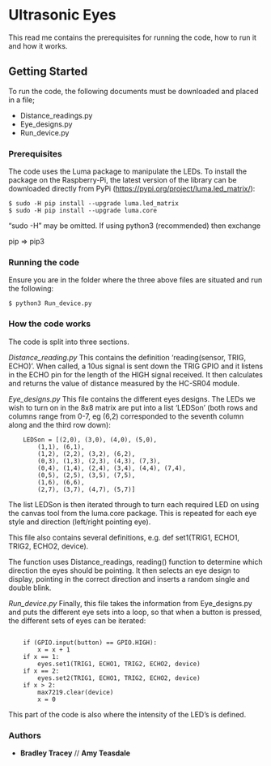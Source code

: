 # Ultrasonic Eyes

This read me contains the prerequisites for running the code, how to run it and how it works.

## Getting Started

To run the code, the following documents must be downloaded and placed in a file;

- Distance_readings.py
- Eye_designs.py
- Run_device.py


### Prerequisites

The code uses the Luma package to manipulate the LEDs. To install the package on the Raspberry-Pi, the latest version of the library can be downloaded directly from PyPi (https://pypi.org/project/luma.led_matrix/):

```
$ sudo -H pip install --upgrade luma.led_matrix 
$ sudo -H pip install --upgrade luma.core
```

“sudo -H” may be  omitted. If using python3 (recommended) then exchange

pip => pip3


### Running the code

Ensure you are in the folder where the three above files are situated and run the following:

```
$ python3 Run_device.py
```

### How the code works

The code is split into three sections. 

*Distance_reading.py*
This contains the definition ‘reading(sensor, TRIG, ECHO)’. When called, a 10us signal is sent down the TRIG GPIO and it listens in the ECHO pin for the length of the HIGH signal received. It then calculates and returns the value of distance measured by the HC-SR04 module. 


*Eye_designs.py* 
This file contains the different eyes designs. The LEDs we wish to turn on in the 8x8 matrix are put into a list ‘LEDSon’ (both rows and columns range from 0-7, eg (6,2) corresponded to the seventh column along and the third row down):
```
    LEDSon = [(2,0), (3,0), (4,0), (5,0),
        (1,1), (6,1),
        (1,2), (2,2), (3,2), (6,2),
        (0,3), (1,3), (2,3), (4,3), (7,3),
        (0,4), (1,4), (2,4), (3,4), (4,4), (7,4),
        (0,5), (2,5), (3,5), (7,5),
        (1,6), (6,6),
        (2,7), (3,7), (4,7), (5,7)]
```

The list LEDSon is then iterated through to turn each required LED on using the canvas tool from the luma.core package. This is repeated for each eye style and direction (left/right pointing eye). 

This file also contains several definitions, e.g. def set1(TRIG1, ECHO1, TRIG2, ECHO2, device).

 The function uses Distance_readings, reading() function to determine which direction the eyes should be pointing. It then selects an eye design to display, pointing in the correct direction and inserts a random single and double blink. 

*Run_device.py* 
Finally, this file takes the information from Eye_designs.py and puts the different eye sets into a loop, so that when a button is pressed, the different sets of eyes can be iterated:

```

	if (GPIO.input(button) == GPIO.HIGH):
		x = x + 1
	if x == 1: 
		eyes.set1(TRIG1, ECHO1, TRIG2, ECHO2, device)
	if x == 2: 
		eyes.set2(TRIG1, ECHO1, TRIG2, ECHO2, device)
	if x > 2:
		max7219.clear(device)
		x = 0
```

This part of the code is also where the intensity of the LED’s is defined. 

### Authors
* **Bradley Tracey** //
**Amy Teasdale** 

